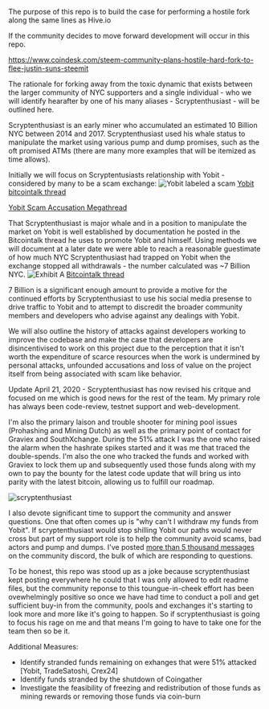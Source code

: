 The purpose of this repo is to build the case for performing a hostile fork along the same lines as Hive.io

If the community decides to move forward development will occur in this repo.

https://www.coindesk.com/steem-community-plans-hostile-hard-fork-to-flee-justin-suns-steemit 

The rationale for forking away from the toxic dynamic that exists between the larger community of NYC supporters and a single individual - who we will identify hearafter by one of his many aliases - Scryptenthusiast - will be outlined here.

Scryptenthusiast is an early miner who accumulated an estimated 10 Billion NYC between 2014 and 2017.  Scryptenthusiast used his whale status to manipulate the market using various pump and dump promises, such as the oft promised ATMs (there are many more examples that will be itemized as time allows).

Initially we will focus on Scryptentusiasts relationship with Yobit - considered by many to be a scam exchange:
![Yobit labeled a scam](https://media.discordapp.net/attachments/514103985104224256/700322880709328966/p.png?width=2160&height=284)
[Yobit bitcointalk thread](https://bitcointalk.org/index.php?topic=914975.0)

[Yobit Scam Accusation Megathread](https://bitcointalk.org/index.php?topic=5134358.0)

That Scryptenthusiast is major whale and in a position to manipulate the market on Yobit is well established by documentation he posted in the Bitcointalk thread he uses to promote Yobit and himself. Using methods we will document at a later date we were able to reach a reasonable guestimate of how much NYC Scryptenthusiast had trapped on Yobit when the exchange stopped all withdrawals - the number calculated was ~7 Billion NYC.
![Exhibit A](https://ip.bitcointalk.org/?u=https%3A%2F%2Fcdn.discordapp.com%2Fattachments%2F409847522282962955%2F601175424474546177%2Funknown.png&t=612&c=M6ufuweHAVhU5Q)
[Bitcointalk thread](https://bitcointalk.org/index.php?topic=2016963.msg53806740#msg53806740)

7 Billion is a significant enough amount to provide a motive for the continued efforts by Scryptenthusiast to use his social media presense to drive traffic to Yobit and to attempt to discredit the broader community members and developers who advise against any dealings with Yobit.

We will also outline the history of attacks against developers working to improve the codebase and make the case that developers are disincentivised to work on this project due to the perception that it isn't worth the expenditure of scarce resources when the work is undermined by personal attacks, unfounded accusations and loss of value on the project itself from being associated with scam like behavior.

Update April 21, 2020 - Scryptenthusiast has now revised his critque and focused on me which is good news for the rest of the team. My primary role has always been code-review, testnet support and web-development.

I'm also the primary laison and trouble shooter for mining pool issues (Prohashing and Mining Dutch) as well as the primary point of contact for Graviex and SouthXchange. During the 51% attack I was the one who raised the alarm when the hashrate spikes started and it was me that traced the double-spends.  I'm also the one who tracked the funds and worked with Graviex to lock them up and subsequently used those funds along with my own to pay the bounty for the latest code update that will bring us into parity with the latest bitcoin, allowing us to fulfill our roadmap.

![scryptenthusiast](https://media.discordapp.net/attachments/514102356380614665/702273609665871962/Screenshot_20200421-144341.png?width=585&height=1170)

I also devote significant time to support the community and answer questions. One that often comes up is "why can't I withdraw my funds from Yobit".  If scryptenthusiast would stop shilling Yobit our paths would never cross but part of my support role is to help the community avoid scams, bad actors and pump and dumps.  I've posted [more than 5 thousand messages](https://mee6.xyz/leaderboard/422889178989199362) on the community discord, the bulk of which are responding to questions.
 
To be honest, this repo was stood up as a joke because scryptenthusiast kept posting everywhere he could that I was only allowed to edit readme files, but the community reponse to this toungue-in-cheek effort has been ovewhelmingly positive so once we have had time to conduct a poll and get sufficient buy-in from the community, pools and exchanges it's starting to look more and more like it's going to happen.  So if scryptenthusiast is going to focus his rage on me and that means I'm going to have to take one for the team then so be it.

Additional Measures:

* Identify stranded funds remaining on exhanges that were 51% attacked [Yobit, TradeSatoshi, Crex24]
* Identify funds stranded by the shutdown of Coingather
* Investigate the feasibility of freezing and redistribution of those funds as mining rewards or removing those funds via coin-burn
